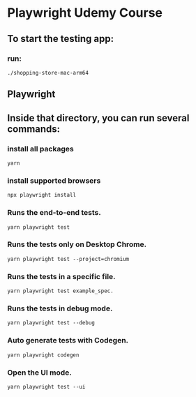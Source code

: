 # Playwright Udemy Course

## To start the testing app:

### run:

`./shopping-store-mac-arm64`

## Playwright

## Inside that directory, you can run several commands:

### install all packages

`yarn`

### install supported browsers

`npx playwright install`

### Runs the end-to-end tests.

`yarn playwright test`

### Runs the tests only on Desktop Chrome.

`yarn playwright test --project=chromium`

### Runs the tests in a specific file.

`yarn playwright test example_spec.`

### Runs the tests in debug mode.

`yarn playwright test --debug`

### Auto generate tests with Codegen.

`yarn playwright codegen`

### Open the UI mode.

`yarn playwright test --ui`
